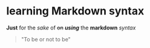 # learning Markdown syntax
__Just__ for the *sake* of ~~on~~ *__using__* the **markdown** _syntax_
> "To be or not to be"


